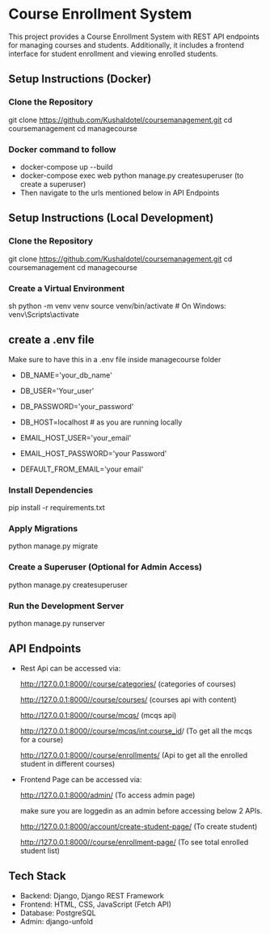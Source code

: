 # Course Enrollment System

This project provides a Course Enrollment System with REST API endpoints for managing courses and students. Additionally, it includes a frontend interface for student enrollment and viewing enrolled students.

## Setup Instructions (Docker)

### Clone the Repository

git clone https://github.com/Kushaldotel/coursemanagement.git
cd coursemanagement
cd managecourse

### Docker command to follow

- docker-compose up --build
- docker-compose exec web python manage.py createsuperuser (to create a superuser)
- Then navigate to the urls mentioned below in API Endpoints

## Setup Instructions (Local Development)

### Clone the Repository

git clone https://github.com/Kushaldotel/coursemanagement.git
cd coursemanagement
cd managecourse


### Create a Virtual Environment
sh
python -m venv venv
source venv/bin/activate  # On Windows: venv\Scripts\activate

## create a .env file
Make sure to have this in a .env file inside managecourse folder

- DB_NAME='your_db_name'
- DB_USER='Your_user'
- DB_PASSWORD='your_password'
- DB_HOST=localhost # as you are running locally


- EMAIL_HOST_USER='your_email'
- EMAIL_HOST_PASSWORD='your Password'
- DEFAULT_FROM_EMAIL='your email'

### Install Dependencies
pip install -r requirements.txt


### Apply Migrations
python manage.py migrate


### Create a Superuser (Optional for Admin Access)
python manage.py createsuperuser


### Run the Development Server
python manage.py runserver


## API Endpoints

- Rest Api can be accessed via:

    http://127.0.0.1:8000//course/categories/ (categories of courses)

    http://127.0.0.1:8000//course/courses/ (courses api with content)

    http://127.0.0.1:8000//course/mcqs/ (mcqs api)

    http://127.0.0.1:8000//course/mcqs/<int:course_id>/ (To get all the mcqs for a course)

    http://127.0.0.1:8000//course/enrollments/ (Api to get all the enrolled student in different courses)


- Frontend Page can be accessed via:

    http://127.0.0.1:8000/admin/ (To access admin page)

    make sure you are loggedin as an admin before accessing below 2 APIs.

    http://127.0.0.1:8000/account/create-student-page/ (To create student)

    http://127.0.0.1:8000//course/enrollment-page/ (To see total enrolled student list)




## Tech Stack
- Backend: Django, Django REST Framework
- Frontend: HTML, CSS, JavaScript (Fetch API)
- Database: PostgreSQL
- Admin: django-unfold
